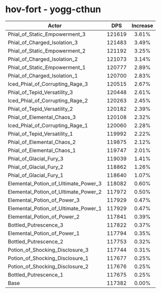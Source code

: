 # hov-fort - yogg-cthun
| Actor | DPS | Increase |
|---|:---:|:---:|
|Phial_of_Static_Empowerment_3|121619|3.61%|
|Phial_of_Charged_Isolation_3|121483|3.49%|
|Phial_of_Static_Empowerment_2|121192|3.25%|
|Phial_of_Charged_Isolation_2|121073|3.14%|
|Phial_of_Static_Empowerment_1|120777|2.89%|
|Phial_of_Charged_Isolation_1|120700|2.83%|
|Iced_Phial_of_Corrupting_Rage_3|120515|2.67%|
|Phial_of_Tepid_Versatility_3|120448|2.61%|
|Iced_Phial_of_Corrupting_Rage_2|120263|2.45%|
|Phial_of_Tepid_Versatility_2|120182|2.39%|
|Phial_of_Elemental_Chaos_3|120108|2.32%|
|Iced_Phial_of_Corrupting_Rage_1|120060|2.28%|
|Phial_of_Tepid_Versatility_1|119992|2.22%|
|Phial_of_Elemental_Chaos_2|119875|2.12%|
|Phial_of_Elemental_Chaos_1|119747|2.01%|
|Phial_of_Glacial_Fury_3|119039|1.41%|
|Phial_of_Glacial_Fury_2|118862|1.26%|
|Phial_of_Glacial_Fury_1|118640|1.07%|
|Elemental_Potion_of_Ultimate_Power_3|118082|0.60%|
|Elemental_Potion_of_Ultimate_Power_2|117972|0.50%|
|Elemental_Potion_of_Power_3|117929|0.47%|
|Elemental_Potion_of_Ultimate_Power_1|117929|0.47%|
|Elemental_Potion_of_Power_2|117841|0.39%|
|Bottled_Putrescence_3|117822|0.37%|
|Elemental_Potion_of_Power_1|117794|0.35%|
|Bottled_Putrescence_2|117753|0.32%|
|Potion_of_Shocking_Disclosure_3|117744|0.31%|
|Potion_of_Shocking_Disclosure_1|117677|0.25%|
|Potion_of_Shocking_Disclosure_2|117676|0.25%|
|Bottled_Putrescence_1|117675|0.25%|
|Base|117382|0.00%|
